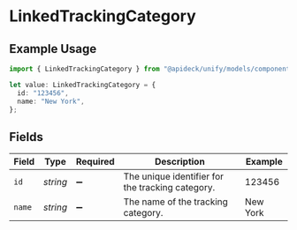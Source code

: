 # LinkedTrackingCategory

## Example Usage

```typescript
import { LinkedTrackingCategory } from "@apideck/unify/models/components";

let value: LinkedTrackingCategory = {
  id: "123456",
  name: "New York",
};
```

## Fields

| Field                                            | Type                                             | Required                                         | Description                                      | Example                                          |
| ------------------------------------------------ | ------------------------------------------------ | ------------------------------------------------ | ------------------------------------------------ | ------------------------------------------------ |
| `id`                                             | *string*                                         | :heavy_minus_sign:                               | The unique identifier for the tracking category. | 123456                                           |
| `name`                                           | *string*                                         | :heavy_minus_sign:                               | The name of the tracking category.               | New York                                         |